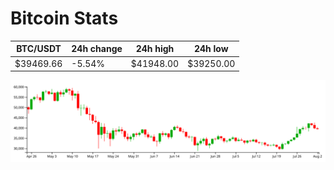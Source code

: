 # Bitcoin Stats

BTC/USDT|24h change|24h high|24h low|
|---|---|---|---|
|$39469.66|-5.54%|$41948.00|$39250.00|

<img src="./chart.svg">
